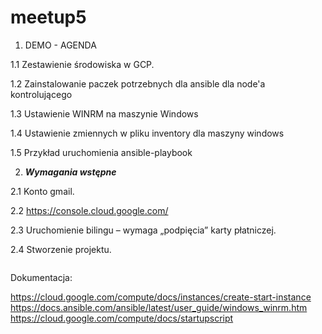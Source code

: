 # meetup5

1. DEMO - AGENDA

1.1 Zestawienie środowiska w GCP.

1.2 Zainstalowanie paczek potrzebnych dla ansible dla node'a kontrolującego

1.3 Ustawienie WINRM na maszynie Windows

1.4 Ustawienie zmiennych w pliku inventory dla maszyny windows

1.5 Przykład uruchomienia ansible-playbook

2. ***Wymagania wstępne***

2.1 Konto gmail.

2.2 https://console.cloud.google.com/

2.3 Uruchomienie bilingu – wymaga „podpięcia” karty płatniczej.

2.4 Stworzenie projektu.


```bash
```
Dokumentacja:

https://cloud.google.com/compute/docs/instances/create-start-instance
https://docs.ansible.com/ansible/latest/user_guide/windows_winrm.htm
https://cloud.google.com/compute/docs/startupscript


